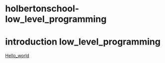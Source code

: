 # holbertonschool-low_level_programming
<h1 class="center">introduction low_level_programming</h1>
<a href =""https://github.com/Sakhinamammadzade/holbertonschool-low_level_programming/tree/main/hello_world/>Hello_world</a>
